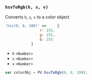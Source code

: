 ### ``hsvToRgb(h, s, v)``
Converts ``h``, ``s``, ``v`` to a color object

```js
'hsv(0, 0, 100)' => 	{
				r: 255,
				g: 255,
				b: 255
			}
```

- `h` `<Number>`
- `s` `<Number>`
- `v` `<Number>`

```js
var colorObj = PV.hsvToRgb(0, 0, 100);
```